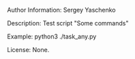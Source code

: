 Author Information:
  Sergey Yaschenko
  
Description:
  Test script "Some commands"
  
Example:
  python3 ./task_any.py

License:
  None.
